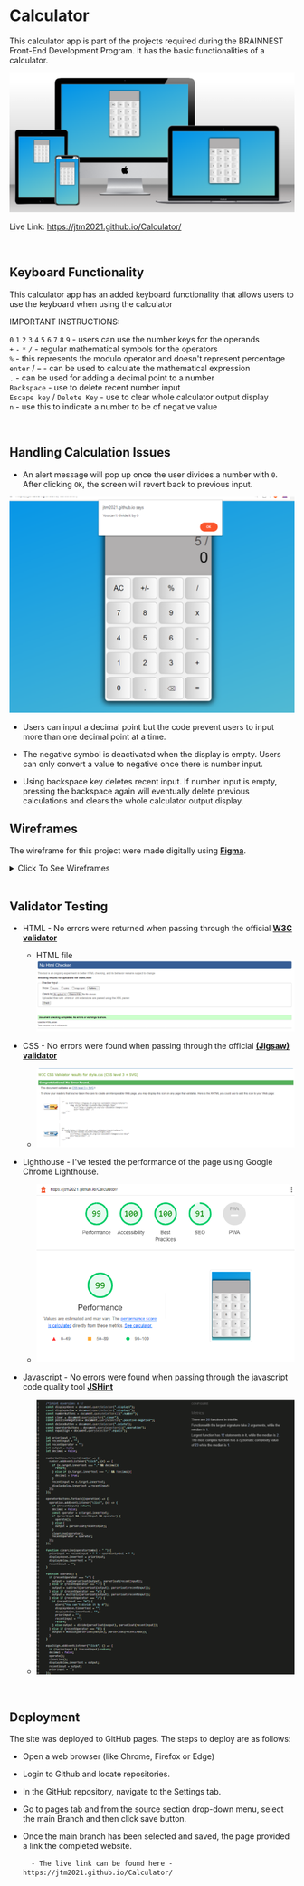 # Calculator

This calculator app is part of the projects required during the BRAINNEST Front-End Development Program. It has the basic functionalities of a calculator. 

![Mockup](./images/mockup.png)

Live Link:
https://jtm2021.github.io/Calculator/

<br>

## Keyboard Functionality
This calculator app has an added keyboard functionality that allows users to use the keyboard when using the calculator
    
IMPORTANT INSTRUCTIONS:

`0` `1` `2` `3` `4` `5` `6` `7` `8` `9` - users can use the number keys for the operands
<br>
`+` `-` `*` `/` - regular mathematical symbols for the operators
<br>
`%` - this represents the modulo operator and doesn't represent percentage
<br>
`enter` / `=` - can be used to calculate the mathematical expression
<br>
`.` - can be used for adding a decimal point to a number
<br>
`Backspace` - use to delete recent number input
<br>
`Escape key` / `Delete Key` - use to clear whole calculator output display
<br>
`n` - use this to indicate a number to be of negative value

<br>

## Handling Calculation Issues
- An alert message will pop up once the user divides a number with `0`. After clicking `OK`, the screen will revert back to previous input.

![Mockup](./images/division-alert.png)

- Users can input a decimal point but the code prevent users to input more than one decimal point at a time.

- The negative symbol is deactivated when the display is empty. Users can only convert a value to negative once there is number input.

- Using backspace key deletes recent input. If number input is empty, pressing the backspace again will eventually delete previous calculations and clears the whole calculator output display.

    

## Wireframes
The wireframe for this project were made digitally using [**Figma**](https://www.figma.com/).


<details><summary>Click To See Wireframes</summary>

### Big Screens (Laptops)
![Laptops Wireframe](./images/laptop-wireframe.png "Laptops Wireframe")
### Medium Sized Screens (Tablets)
![Tablets Wireframe](./images/tablet-wireframe.png "Tablets Wireframe")
### Small Screen Devices (Phones)
![Mobile Phones Wireframe](./images/phone-wireframe.png "Mobile Phones Wireframe")

</details>

<br>

## Validator Testing ##
- HTML - No errors were returned when passing through the official [**W3C validator**](https://validator.w3.org)
    - HTML file
        ![index.html file](./images/html-validation.png)


- CSS - No errors were found when passing through the official [**(Jigsaw) validator**](https://jigsaw.w3.org/css-validator)
    - ![CSS](./images/css-validation.png)

- Lighthouse - I've tested the performance of the page using Google Chrome Lighthouse.
    - ![Lighthouse](./images/lighthouse.png)

- Javascript - No errors were found when passing through the javascript code quality tool [**JSHint**](https://jshint.com/)
    - ![Javascript](./images/js-validation.png)

<br>

## Deployment 
The site was deployed to GitHub pages. The steps to deploy are as follows:

- Open a web browser (like Chrome, Firefox or Edge)
- Login to Github and locate repositories.
- In the GitHub repository, navigate to the Settings tab.
- Go to pages tab and from the source section drop-down menu, select the main Branch and then click save button.
- Once the main branch has been selected and saved, the page provided a link the completed website. 

        - The live link can be found here - https://jtm2021.github.io/Calculator/
